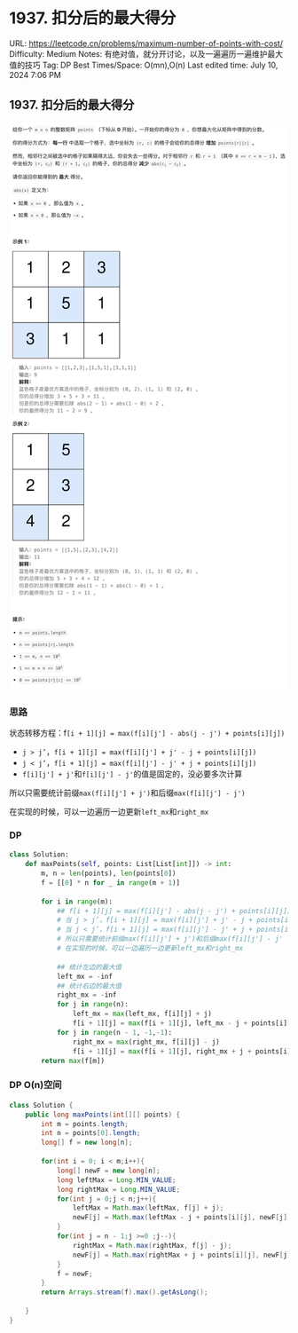 # 1937. 扣分后的最大得分

URL: https://leetcode.cn/problems/maximum-number-of-points-with-cost/
Difficulty: Medium
Notes: 有绝对值，就分开讨论，以及一遍遍历一遍维护最大值的技巧
Tag: DP
Best Times/Space: O(mn),O(n)
Last edited time: July 10, 2024 7:06 PM

## 1937. 扣分后的最大得分

![Untitled](image/1937%20%E6%89%A3%E5%88%86%E5%90%8E%E7%9A%84%E6%9C%80%E5%A4%A7%E5%BE%97%E5%88%86/Untitled.png)

### 思路

状态转移方程：f`[i + 1][j] = max(f[i][j'] - abs(j - j') + points[i][j])` 

- `j > j’`，`f[i + 1][j] = max(f[i][j'] + j' - j + points[i][j])`
- `j < j’`，`f[i + 1][j] = max(f[i][j'] - j' + j + points[i][j])`
- `f[i][j'] + j'`和`f[i][j'] - j'`的值是固定的，没必要多次计算

所以只需要统计前缀`max(f[i][j'] + j')`和后缀`max(f[i][j'] - j')`

在实现的时候，可以一边遍历一边更新`left_mx`和`right_mx`

### DP

```python
class Solution:
    def maxPoints(self, points: List[List[int]]) -> int:
        m, n = len(points), len(points[0])
        f = [[0] * n for _ in range(m + 1)]

        for i in range(m):
            ## f[i + 1][j] = max(f[i][j'] - abs(j - j') + points[i][j])
            # 当 j > j’，f[i + 1][j] = max(f[i][j'] + j' - j + points[i][j])
            # 当 j < j’，f[i + 1][j] = max(f[i][j'] - j' + j + points[i][j])
            # 所以只需要统计前缀max(f[i][j'] + j')和后缀max(f[i][j'] - j'
            # 在实现的时候，可以一边遍历一边更新left_mx和right_mx

            ## 统计左边的最大值
            left_mx = -inf
            ## 统计右边的最大值
            right_mx = -inf
            for j in range(n):
                left_mx = max(left_mx, f[i][j] + j)
                f[i + 1][j] = max(f[i + 1][j], left_mx - j + points[i][j])
            for j in range(n - 1, -1,-1):
                right_mx = max(right_mx, f[i][j] - j)
                f[i + 1][j] = max(f[i + 1][j], right_mx + j + points[i][j])
        return max(f[m])       
```

### DP O(n)空间

```java
class Solution {
    public long maxPoints(int[][] points) {
        int m = points.length;
        int n = points[0].length;
        long[] f = new long[n];

        for(int i = 0; i < m;i++){
            long[] newF = new long[n];
            long leftMax = Long.MIN_VALUE;
            long rightMax = Long.MIN_VALUE;
            for(int j = 0;j < n;j++){
                leftMax = Math.max(leftMax, f[j] + j);
                newF[j] = Math.max(leftMax - j + points[i][j], newF[j]);
            }
            for(int j = n - 1;j >=0 ;j--){
                rightMax = Math.max(rightMax, f[j] - j);
                newF[j] = Math.max(rightMax + j + points[i][j], newF[j]);
            }
            f = newF;
        }
        return Arrays.stream(f).max().getAsLong();

    }
}
```